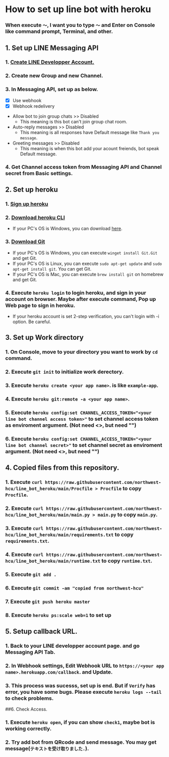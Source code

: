 # How to set up line bot with heroku

### When execute `～`, I want you to type `～` and Enter on Console like command prompt, Terminal, and other.

## 1. Set up LINE Messaging API

### 1. [Create LINE Developper Account.](https://developers.line.biz/ja/services/line-login/)
### 2. Create new Group and new Channel.
### 3. In Messaging API, set up as below.
* [x] Use webhook
* [x] Webhook redelivery
* Allow bot to join group chats >> Disabled
  * This meaning is this bot can't join group chat room.
* Auto-reply messages >> Disabled
  * This meaning is all responses have Default message like `Thank you message`.
* Greeting messages >> Disabled
  * This meaning is when this bot add your acount freiends, bot speak Default message.
### 4. Get Channel access token from Messaging API and Channel secret from Basic settings.


## 2. Set up heroku

### 1. [Sign up heroku](https://id.heroku.com/login)
### 2. [Download heroku CLI](https://devcenter.heroku.com/ja/articles/heroku-cli)
* If your PC's OS is Windows, you can download [here](https://cli-assets.heroku.com/heroku-x64.exe).
### 3. [Download Git](https://www.atlassian.com/ja/git/tutorials/install-git)
* If your PC's OS is Windows, you can execute `winget install Git.Git` and get Git.
* If your PC's OS is Linux, you can execute `sudo apt-get update` and `sudo apt-get install git`. You can get Git.
* If your PC's OS is Mac, you can execute `brew install git` on homebrew and get Git.
### 4. Execute `heroku login` to login heroku, and sign in your account on browser. Maybe after execute command, Pop up Web page to sign in heroku.
* If your heroku account is set 2-step verification, you can't login with -i option. Be careful.

## 3. Set up Work directory

### 1. On Console, move to your directory you want to work by `cd` command.
### 2. Execute `git init` to initialize work derectory.
### 3. Execute `heroku create <your app name>`. <your app name> is like `example-app`.
### 4. Execute `heroku git:remote -a <your app name>`.
### 5. Execute `heroku config:set CHANNEL_ACCESS_TOKEN="<your line bot channel access token>"` to set channel access token as enviroment argument. (Not need <>, but need "")
### 6. Execute `heroku config:set CHANNEL_ACCESS_TOKEN="<your line bot channel secret>"` to set channel secret as enviroment argument. (Not need <>, but need "")

## 4. Copied files from this repository.

### 1. Execute `curl https://raw.githubusercontent.com/northwest-hcu/line_bot_heroku/main/Procfile > Procfile` to copy `Procfile`.
### 2. Execute `curl https://raw.githubusercontent.com/northwest-hcu/line_bot_heroku/main/main.py > main.py` to copy `main.py`.
### 3. Execute `curl https://raw.githubusercontent.com/northwest-hcu/line_bot_heroku/main/requirements.txt` to copy `requirements.txt`.
### 4. Execute `curl https://raw.githubusercontent.com/northwest-hcu/line_bot_heroku/main/runtime.txt` to copy `runtime.txt`.
### 5. Execute `git add .`
### 6. Execute `git commit -am "copied from northwest-hcu"`
### 7. Execute `git push heroku master`
### 8. Execute `heroku ps:scale web=1` to set up

## 5. Setup callback URL.
### 1. Back to your LINE developper account page. and go Messaging API Tab.
### 2. In Webhook settings, Edit Webhook URL to `https://<your app name>.herokuapp.com/callback`. and Update.
### 3. This process was sucesss, set up is end. But if `Verify` has error, you have some bugs. Please execute `heroku logs --tail` to check problems. 

##6. Check Access.
### 1. Execute `heroku open`, if you can show `check1`, maybe bot is working correctly.
### 2. Try add bot from QRcode and send message. You may get message(`テキストを受け取りました.`). 


